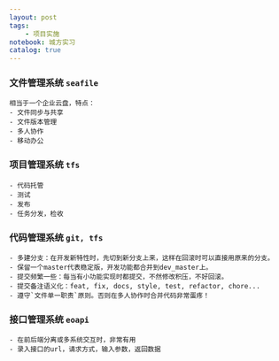 ```yaml
---
layout: post
tags: 
    - 项目实施
notebook: 城方实习
catalog: true
---
```



[//]:<> (项目管理要像写代码一样，低耦合高内聚。)

### 文件管理系统 `seafile`
    相当于一个企业云盘，特点：
    - 文件同步与共享
    - 文件版本管理
    - 多人协作
    - 移动办公

### 项目管理系统 `tfs`
    - 代码托管
    - 测试
    - 发布
    - 任务分发，检收

### 代码管理系统 `git, tfs`
    - 多建分支：在开发新特性时，先切到新分支上来，这样在回滚时可以直接用原来的分支。
    - 保留一个master代表稳定版，开发功能都合并到dev_master上。
    - 提交频繁一些：每当有小功能实现时都提交，不然修改积压，不好回滚。
    - 提交备注语义化：feat, fix, docs, style, test, refactor, chore...
    - 遵守`文件单一职责`原则。否则在多人协作时合并代码非常蛋疼！

### 接口管理系统 `eoapi`
    - 在前后端分离或多系统交互时，非常有用
    - 录入接口的url，请求方式，输入参数，返回数据